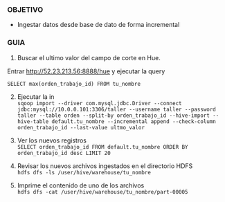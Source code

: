 ### OBJETIVO
* Ingestar datos desde base de dato de forma incremental

### GUIA
1. Buscar el ultimo valor del campo de corte en Hue.  

Entrar http://52.23.213.56:8888/hue y ejecutar la query 

`SELECT max(orden_trabajo_id) FROM tu_nombre` 

2. Ejecutar la in    
`sqoop import --driver com.mysql.jdbc.Driver --connect jdbc:mysql://10.0.0.101:3306/taller --username taller --password taller --table orden --split-by orden_trabajo_id --hive-import --hive-table default.tu_nombre --incremental append --check-column orden_trabajo_id --last-value ultmo_valor`

3. Ver los nuevos registros  
`SELECT orden_trabajo_id FROM default.tu_nombre ORDER BY orden_trabajo_id desc LIMIT 20`

4. Revisar los nuevos archivos ingestados en el directorio HDFS  
`hdfs dfs -ls /user/hive/warehouse/tu_nombre`

5. Imprime el contenido de uno de los archivos  
`hdfs dfs -cat /user/hive/warehouse/tu_nombre/part-00005`


